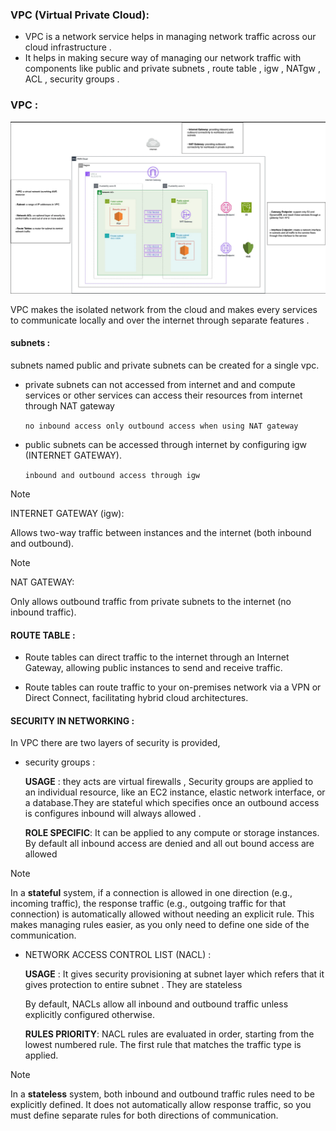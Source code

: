 ### VPC (Virtual Private Cloud):

- VPC is a network service helps in managing network traffic across our cloud infrastructure .
- It helps in making secure way of managing our network traffic with components like public and private subnets , route table , igw , NATgw , ACL , security groups .

### VPC : 

![aws](./pictures/vpc_aws.png)

VPC makes the isolated network from the cloud and makes every services to communicate locally and over the internet through separate features .

#### subnets : 

subnets named public and private subnets can be created for a single vpc.
- private subnets can not accessed from internet and and compute services or other services can access their resources from internet through NAT gateway

	`no inbound access only outbound access when using NAT gateway`

- public subnets can be accessed through internet by configuring igw (INTERNET GATEWAY).

	`inbound and outbound access through igw`

> [!NOTE]
> INTERNET GATEWAY (igw):
> 
Allows two-way traffic between instances and the internet (both inbound and outbound).

> [!NOTE]
> NAT GATEWAY:
> 
 Only allows outbound traffic from private subnets to the internet (no inbound traffic).

#### ROUTE TABLE : 

- Route tables can direct traffic to the internet through an Internet Gateway, allowing public instances to send and receive traffic.

- Route tables can route traffic to your on-premises network via a VPN or Direct Connect, facilitating hybrid cloud architectures.

#### SECURITY IN NETWORKING : 

 In VPC there are two layers of security is provided,

- security groups : 

	**USAGE** : 
	they acts are virtual firewalls , Security groups are applied to an individual resource, like an EC2 instance, elastic network interface, or a database.They are stateful which specifies once an outbound access is configures inbound will always allowed .
	
	**ROLE SPECIFIC**:
		It can be applied to any compute or storage instances.
		By default all inbound access are denied and all out bound access are allowed

> [!NOTE]
> In a **stateful** system, if a connection is allowed in one direction (e.g., incoming traffic), the response traffic (e.g., outgoing traffic for that connection) is automatically allowed without needing an explicit rule. This makes managing rules easier, as you only need to define one side of the communication.		

- NETWORK ACCESS CONTROL LIST (NACL) : 

	**USAGE** :
	It gives security provisioning at subnet layer  which refers that it gives protection to entire subnet . They are stateless

	By default, NACLs allow all inbound and outbound traffic unless explicitly configured otherwise.
	
	**RULES PRIORITY**:
	NACL rules are evaluated in order, starting from the lowest numbered rule. The first rule that matches the traffic type is applied.

> [!NOTE]
> In a **stateless** system, both inbound and outbound traffic rules need to be explicitly defined. It does not automatically allow response traffic, so you must define separate rules for both directions of communication.
	
	



